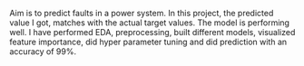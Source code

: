 Aim is to predict faults in a power system.
In this project, the predicted value I got, matches with the actual target values. The model is performing well. I have performed EDA, preprocessing, built different models, visualized feature importance, did hyper parameter tuning and did prediction with an accuracy of 99%.
